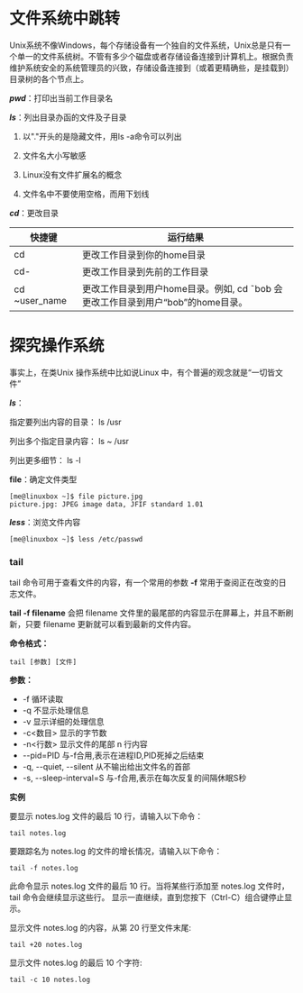 # 文件系统中跳转

Unix系统不像Windows，每个存储设备有一个独自的文件系统，Unix总是只有一个单一的文件系统树。不管有多少个磁盘或者存储设备连接到计算机上。根据负责维护系统安全的系统管理员的兴致，存储设备连接到（或着更精确些，是挂载到）目录树的各个节点上。

***pwd***：打印出当前工作目录名

***ls***：列出目录办函的文件及子目录

1. 以"."开头的是隐藏文件，用ls -a命令可以列出

2. 文件名大小写敏感

3. Linux没有文件扩展名的概念

4. 文件名中不要使用空格，而用下划线

***cd***：更改目录

| 快捷键        | 运行结果                                                     |
| ------------- | ------------------------------------------------------------ |
| cd            | 更改工作目录到你的home目录                                   |
| cd-           | 更改工作目录到先前的工作目录                                 |
| cd ~user_name | 更改工作目录到用户home目录。例如, cd ˜bob 会更改工作目录到用户“bob”的home目录。 |

# 探究操作系统

事实上，在类Unix 操作系统中比如说Linux 中，有个普遍的观念就是“一切皆文件”

***ls***：

指定要列出内容的目录：	ls /usr

列出多个指定目录内容：	ls ~ /usr

列出更多细节：	ls -l

**file**：确定文件类型

<pre><code>[me@linuxbox ~]$ file picture.jpg
picture.jpg: JPEG image data, JFIF standard 1.01
</code></pre>

***less***：浏览文件内容

<pre><code>[me@linuxbox ~]$ less /etc/passwd</code></pre>

### tail

tail 命令可用于查看文件的内容，有一个常用的参数 **-f** 常用于查阅正在改变的日志文件。

**tail -f filename** 会把 filename 文件里的最尾部的内容显示在屏幕上，并且不断刷新，只要 filename 更新就可以看到最新的文件内容。

**命令格式：**

```
tail [参数] [文件]  
```

**参数：**

- -f 循环读取
- -q 不显示处理信息
- -v 显示详细的处理信息
- -c<数目> 显示的字节数
- -n<行数> 显示文件的尾部 n 行内容
- --pid=PID 与-f合用,表示在进程ID,PID死掉之后结束
- -q, --quiet, --silent 从不输出给出文件名的首部
- -s, --sleep-interval=S 与-f合用,表示在每次反复的间隔休眠S秒

**实例**

要显示 notes.log 文件的最后 10 行，请输入以下命令：

```
tail notes.log
```

要跟踪名为 notes.log 的文件的增长情况，请输入以下命令：

```
tail -f notes.log
```

此命令显示 notes.log 文件的最后 10 行。当将某些行添加至 notes.log 文件时，tail 命令会继续显示这些行。 显示一直继续，直到您按下（Ctrl-C）组合键停止显示。

显示文件 notes.log 的内容，从第 20 行至文件末尾:

```
tail +20 notes.log
```

显示文件 notes.log 的最后 10 个字符:

```
tail -c 10 notes.log
```